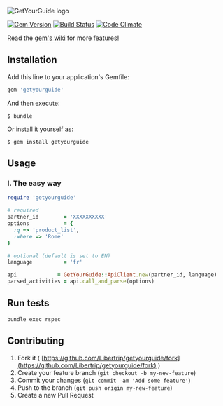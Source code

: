 ![GetYourGuide logo](http://www.creative-city-berlin.de/uploads/institutions/getyourguide_deutschland_gmbh/avatar/20120202120023.png)

[![Gem Version](https://badge.fury.io/rb/getyourguide.svg)](http://badge.fury.io/rb/getyourguide) [![Build Status](https://travis-ci.org/Libertrip/getyourguide.svg)](https://travis-ci.org/Libertrip/getyourguide) [![Code Climate](https://codeclimate.com/github/Libertrip/getyourguide/badges/gpa.svg)](https://codeclimate.com/github/Libertrip/getyourguide)

Read the [gem's wiki](https://github.com/Libertrip/getyourguide/wiki) for more features!

## Installation

Add this line to your application's Gemfile:

```ruby
gem 'getyourguide'
```

And then execute:

    $ bundle

Or install it yourself as:

    $ gem install getyourguide

## Usage

### I. The easy way

```ruby
require 'getyourguide'

# required
partner_id        = 'XXXXXXXXXX'
options           = {
  :q => 'product_list',
  :where => 'Rome'
}

# optional (default is set to EN)
language          = 'fr'

api             = GetYourGuide::ApiClient.new(partner_id, language)
parsed_activities = api.call_and_parse(options)
```

## Run tests

`bundle exec rspec`

## Contributing

1. Fork it ( [https://github.com/Libertrip/getyourguide/fork](https://github.com/Libertrip/getyourguide/fork) )
2. Create your feature branch (`git checkout -b my-new-feature`)
3. Commit your changes (`git commit -am 'Add some feature'`)
4. Push to the branch (`git push origin my-new-feature`)
5. Create a new Pull Request
